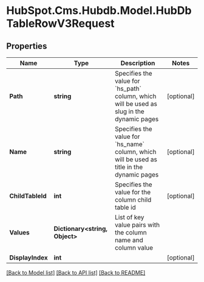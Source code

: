 # HubSpot.Cms.Hubdb.Model.HubDbTableRowV3Request

## Properties

Name | Type | Description | Notes
------------ | ------------- | ------------- | -------------
**Path** | **string** | Specifies the value for &#x60;hs_path&#x60; column, which will be used as slug in the dynamic pages | [optional] 
**Name** | **string** | Specifies the value for &#x60;hs_name&#x60; column, which will be used as title in the dynamic pages | [optional] 
**ChildTableId** | **int** | Specifies the value for the column child table id | [optional] 
**Values** | **Dictionary&lt;string, Object&gt;** | List of key value pairs with the column name and column value | 
**DisplayIndex** | **int** |  | [optional] 

[[Back to Model list]](../README.md#documentation-for-models) [[Back to API list]](../README.md#documentation-for-api-endpoints) [[Back to README]](../README.md)


